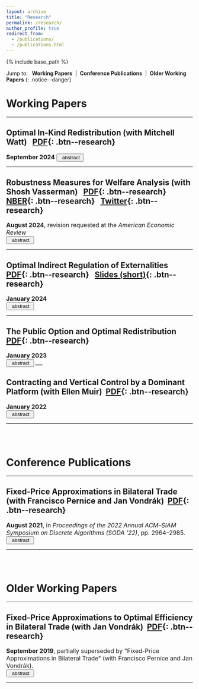 ```yaml
---
layout: archive
title: "Research"
permalink: /research/
author_profile: true
redirect_from: 
  - /publications/
  - /publications.html
---
```


{% include base_path %}

Jump to: &nbsp; <a href="#working-papers" style="text-decoration:none"><b>Working Papers</b></a>&nbsp; \| &nbsp;<a href="#conference-publications" style="text-decoration:none"><b>Conference Publications</b></a>&nbsp; \| &nbsp;<a href="#older-working-papers" style="text-decoration:none"><b>Older Working Papers</b></a>
{: .notice--danger}

# Working Papers
___

## <a href="https://arxiv.org/abs/2409.06112" style="text-decoration:none">Optimal In-Kind Redistribution</a> (with <a href="https://www.mitchellwatt.com/" style="text-decoration:none">Mitchell Watt</a>) &nbsp; [PDF](/files/OIKR.pdf){: .btn--research}

<font size="3">
<b>September 2024</b>
</font>

<BUTTON ID="abstract_oikr_show" CLASS="btn" ONCLICK="document.getElementById('abstract_oikr_show').style.display='none'; document.getElementById('abstract_oikr_hide').style.display='block'; document.getElementById('abstract_oikr').style.display='block'">
<i class="fa fa-list-alt" aria-hidden="true"></i>&nbsp; abstract&nbsp;  <i class="fa fa-angle-double-down" aria-hidden="true"></i>
</BUTTON>
<BUTTON ID="abstract_oikr_hide" CLASS="btn" STYLE="display:none" ONCLICK=" document.getElementById('abstract_oikr_show').style.display='block'; document.getElementById('abstract_oikr_hide').style.display='none'; document.getElementById('abstract_oikr').style.display='none'">
<i class="fa fa-list-alt" aria-hidden="true"></i>&nbsp; abstract&nbsp;  <i class="fa fa fa-angle-double-up" aria-hidden="true"></i>
</BUTTON>

<DIV ID="abstract_oikr" STYLE="display:none">
<font size="3">
This paper develops a model of in-kind redistribution where consumers participate in either a private market or a government-designed program, but not both.  We characterize when a social planner, seeking to maximize weighted total surplus, can strictly improve upon the laissez-faire outcome.  We show that the optimal mechanism consists of three components: a public option, nonlinear subsidies, and laissez-faire consumption.  We quantify the resulting distortions and relate them to the correlation between consumer demand and welfare weights.  Our findings reveal that while private market access constrains the social planner's ability to redistribute, it also strengthens the rationale for non-market allocations.</font>
</DIV> 

___

## <a href="https://papers.ssrn.com/sol3/papers.cfm?abstract_id=3926399" style="text-decoration:none">Robustness Measures for Welfare Analysis</a> (with <a href="https://shoshanavasserman.com/" style="text-decoration:none">Shosh Vasserman</a>) &nbsp; [PDF](/files/RMWA.pdf){: .btn--research} &nbsp; [NBER](https://www.nber.org/papers/w29656){: .btn--research} &nbsp; [Twitter](https://threadreaderapp.com/thread/1483120233011458048.html){: .btn--research} 

<font size="3">
<b>August 2024</b>, revision requested at the <em>American Economic Review</em><br>
</font>

<BUTTON ID="abstract_rbwa_show" CLASS="btn" ONCLICK="document.getElementById('abstract_rbwa_show').style.display='none'; document.getElementById('abstract_rbwa_hide').style.display='block'; document.getElementById('abstract_rbwa').style.display='block'">
<i class="fa fa-list-alt" aria-hidden="true"></i>&nbsp; abstract&nbsp;  <i class="fa fa-angle-double-down" aria-hidden="true"></i>
</BUTTON>
<BUTTON ID="abstract_rbwa_hide" CLASS="btn" STYLE="display:none" ONCLICK=" document.getElementById('abstract_rbwa_show').style.display='block'; document.getElementById('abstract_rbwa_hide').style.display='none'; document.getElementById('abstract_rbwa').style.display='none'">
<i class="fa fa-list-alt" aria-hidden="true"></i>&nbsp; abstract&nbsp;  <i class="fa fa fa-angle-double-up" aria-hidden="true"></i>
</BUTTON>

<DIV ID="abstract_rbwa" STYLE="display:none">
<font size="3">
Economists routinely make functional form assumptions on demand curves to derive welfare conclusions. How sensitive are these conclusions to such assumptions? In this paper, we develop robustness measures that quantify the extent to which the true demand curve must deviate from common functional form assumptions in order to overturn a welfare conclusion. We parametrize this variability in terms of the gradient and curvature of the demand curve. By leveraging tools from information design, we show that our measures are easy to compute. Our measures are also flexible and easy to use, as we illustrate through several empirical applications.</font>
</DIV> 

___

## <a href="https://papers.ssrn.com/sol3/papers.cfm?abstract_id=3586050" style="text-decoration:none">Optimal Indirect Regulation of Externalities</a>&nbsp; [PDF](/files/indirect.pdf){: .btn--research} &nbsp; [Slides (short)](/files/OIRE_talk_short.pdf){: .btn--research}

<font size="3">
<b>January 2024</b><br>
</font>

<BUTTON ID="abstract_oire_show" CLASS="btn" ONCLICK="document.getElementById('abstract_oire_show').style.display='none'; document.getElementById('abstract_oire_hide').style.display='block'; document.getElementById('abstract_oire').style.display='block'">
<i class="fa fa-list-alt" aria-hidden="true"></i>&nbsp; abstract&nbsp;  <i class="fa fa-angle-double-down" aria-hidden="true"></i>
</BUTTON>
<BUTTON ID="abstract_oire_hide" CLASS="btn" STYLE="display:none" ONCLICK=" document.getElementById('abstract_oire_show').style.display='block'; document.getElementById('abstract_oire_hide').style.display='none'; document.getElementById('abstract_oire').style.display='none'">
<i class="fa fa-list-alt" aria-hidden="true"></i>&nbsp; abstract&nbsp;  <i class="fa fa fa-angle-double-up" aria-hidden="true"></i>
</BUTTON>

<DIV ID="abstract_oire" STYLE="display:none">
<font size="3">
This paper studies the regulation of a good that generates different amounts of an externality on consumption.  Direct taxation of the externality is assumed to be infeasible; instead, the good itself is taxed to indirectly regulate the externality.  I show that the deadweight loss due to any nonlinear tax on the good is equal to the Bregman divergence between the allocation that the tax induces and the first-best allocation.  This yields a regression-based method to derive the deadweight loss-minimizing tax.  I use this method to show that quantity controls, such as bans and mandates, can be optimal.  I quantify the welfare gains of using a nonlinear tax over a linear tax.  Finally, I illustrate policy implications by applying my results to the taxation of vehicle miles traveled to regulate automobile externalities.</font>
</DIV> 

___

## <a href="/files/jmp.pdf" style="text-decoration:none">The Public Option and Optimal Redistribution</a>&nbsp; [PDF](/files/jmp.pdf){: .btn--research}

<font size="3">
<b>January 2023</b><br>
</font>

<BUTTON ID="abstract_poor_show" CLASS="btn" ONCLICK="document.getElementById('abstract_poor_show').style.display='none'; document.getElementById('abstract_poor_hide').style.display='block'; document.getElementById('abstract_poor').style.display='block'">
<i class="fa fa-list-alt" aria-hidden="true"></i>&nbsp; abstract&nbsp;  <i class="fa fa-angle-double-down" aria-hidden="true"></i>
</BUTTON>
<BUTTON ID="abstract_poor_hide" CLASS="btn" STYLE="display:none" ONCLICK=" document.getElementById('abstract_poor_show').style.display='block'; document.getElementById('abstract_poor_hide').style.display='none'; document.getElementById('abstract_poor').style.display='none'">
<i class="fa fa-list-alt" aria-hidden="true"></i>&nbsp; abstract&nbsp;  <i class="fa fa fa-angle-double-up" aria-hidden="true"></i>
</BUTTON>

<DIV ID="abstract_poor" STYLE="display:none">
<font size="3">
This paper examines how the equilibrium effects of a public option on the private market impact its optimal design. I develop a model in which a policymaker can choose the quality and allocation of the public option, which affect the prices of private goods (and vice versa) in equilibrium. I demonstrate how these equilibrium effects change both the optimal quality and optimal allocation: they create new incentives to distort quality in either direction depending on the policymaker's redistributive objective and provide a new justification for rationing the public option rather than using market-clearing prices. Finally, I show how my results can accommodate additional frictions in the private market and additional policy instruments.
</font>
</DIV> 
___

## <a href="/files/contracting.pdf" style="text-decoration:none">Contracting and Vertical Control by a Dominant Platform</a> (with <a href="https://ellenmuir.net/" style="text-decoration:none">Ellen Muir</a>)&nbsp; [PDF](/files/contracting.pdf){: .btn--research}

<font size="3">
<b>January 2022</b><br>
</font>

<BUTTON ID="abstract_cvcd_show" CLASS="btn" ONCLICK="document.getElementById('abstract_cvcd_show').style.display='none'; document.getElementById('abstract_cvcd_hide').style.display='block'; document.getElementById('abstract_cvcd').style.display='block'">
<i class="fa fa-list-alt" aria-hidden="true"></i>&nbsp; abstract&nbsp;  <i class="fa fa-angle-double-down" aria-hidden="true"></i>
</BUTTON>
<BUTTON ID="abstract_cvcd_hide" CLASS="btn" STYLE="display:none" ONCLICK=" document.getElementById('abstract_cvcd_show').style.display='block'; document.getElementById('abstract_cvcd_hide').style.display='none'; document.getElementById('abstract_cvcd').style.display='none'">
<i class="fa fa-list-alt" aria-hidden="true"></i>&nbsp; abstract&nbsp;  <i class="fa fa fa-angle-double-up" aria-hidden="true"></i>
</BUTTON>

<DIV ID="abstract_cvcd" STYLE="display:none">
<font size="3">
We study a platform that sells productive inputs (such as e-commerce and distribution services) to a fringe of producers in an upstream market, while also selling its own output in the corresponding downstream market. The platform faces a tradeoff: any output that it sells downstream increases competition with the fringe of producers and lowers the downstream price, which in turn reduces demand for the platform’s productive inputs and decreases upstream revenue. Adopting a mechanism design approach, we characterize the optimal menu of contracts the platform offers in the upstream market. These contracts involve price discrimination in the form of nonlinear pricing and quantity discounts. If the platform is a monopoly in the upstream market, then we show that the tradeoff always resolves in favor of consumers and at the expense of producers. However, if the platform faces competition in the upstream market, then it has an incentive to undermine this competition by engaging in activities, such as “killer” acquisitions and exclusive dealing, that harm both consumers and producers. 
</font>
</DIV> 

___

<br><br>

# Conference Publications
___

## <a href="https://arxiv.org/pdf/2107.14327.pdf" style="text-decoration:none">Fixed-Price Approximations in Bilateral Trade</a> (with Francisco Pernice and <a href="https://theory.stanford.edu/~jvondrak/" style="text-decoration:none">Jan Vondr&aacute;k</a>)&nbsp; [PDF](/files/bt.pdf){: .btn--research}

<font size="3">
<b>August 2021</b>, in <em>Proceedings of the 2022 Annual ACM–SIAM Symposium on Discrete Algorithms (SODA '22)</em>, pp. 2964–2985.<br>
</font>

<BUTTON ID="abstract_fpab_show" CLASS="btn" ONCLICK="document.getElementById('abstract_fpab_show').style.display='none'; document.getElementById('abstract_fpab_hide').style.display='block'; document.getElementById('abstract_fpab').style.display='block'">
<i class="fa fa-list-alt" aria-hidden="true"></i>&nbsp; abstract&nbsp;  <i class="fa fa-angle-double-down" aria-hidden="true"></i>
</BUTTON>
<BUTTON ID="abstract_fpab_hide" CLASS="btn" STYLE="display:none" ONCLICK=" document.getElementById('abstract_fpab_show').style.display='block'; document.getElementById('abstract_fpab_hide').style.display='none'; document.getElementById('abstract_fpab').style.display='none'">
<i class="fa fa-list-alt" aria-hidden="true"></i>&nbsp; abstract&nbsp;  <i class="fa fa fa-angle-double-up" aria-hidden="true"></i>
</BUTTON>

<DIV ID="abstract_fpab" STYLE="display:none">
<font size="3">
We consider the bilateral trade problem, in which two agents trade a single indivisible item. It is known that the only dominant-strategy truthful mechanism is the fixed-price mechanism: given commonly known distributions of the buyer's value $B$ and the seller's value $S$, a price $p$ is offered to both agents and trade occurs if $S \leq p \leq B$. The objective is to maximize either expected welfare, $\mathbb{E}\!\left[S + (B-S) \mathbf{1}_{S \leq p \leq B}\right]$, or expected gains from trade, $\mathbb{E}\!\left[(B-S) \mathbf{1}_{S \leq p \leq B}\right]$. <br><br>
We improve the approximation ratios for several welfare maximization variants of this problem. When the agents' distributions are identical, we show that the optimal approximation ratio for welfare is $(2+\sqrt{2})/4$. With just one prior sample from the common distribution, we show that a $3/4$-approximation to welfare is achievable. When agents' distributions are not required to be identical, we show that a previously best-known $(1-1/e)$-approximation can be strictly improved, but $1-1/e$ is optimal if only the seller's distribution is known. 
</font>
</DIV> 

___

<br><br>

# Older Working Papers
___

## <a href="https://papers.ssrn.com/sol3/papers.cfm?abstract_id=3460336" style="text-decoration:none">Fixed-Price Approximations to Optimal Efficiency in Bilateral Trade</a> (with <a href="https://theory.stanford.edu/~jvondrak/" style="text-decoration:none">Jan Vondr&aacute;k</a>)&nbsp; [PDF](/files/fp.pdf){: .btn--research}

<font size="3">
<b>September 2019</b>, partially superseded by "Fixed-Price Approximations in Bilateral Trade" (with Francisco Pernice and Jan Vondr&aacute;k).<br>
</font>

<BUTTON ID="abstract_fpao_show" CLASS="btn" ONCLICK="document.getElementById('abstract_fpao_show').style.display='none'; document.getElementById('abstract_fpao_hide').style.display='block'; document.getElementById('abstract_fpao').style.display='block'">
<i class="fa fa-list-alt" aria-hidden="true"></i>&nbsp; abstract&nbsp;  <i class="fa fa-angle-double-down" aria-hidden="true"></i>
</BUTTON>
<BUTTON ID="abstract_fpao_hide" CLASS="btn" STYLE="display:none" ONCLICK=" document.getElementById('abstract_fpao_show').style.display='block'; document.getElementById('abstract_fpao_hide').style.display='none'; document.getElementById('abstract_fpao').style.display='none'">
<i class="fa fa-list-alt" aria-hidden="true"></i>&nbsp; abstract&nbsp;  <i class="fa fa fa-angle-double-up" aria-hidden="true"></i>
</BUTTON>

<DIV ID="abstract_fpao" STYLE="display:none">
<font size="3">
This paper studies fixed-price mechanisms in bilateral trade with ex ante symmetric agents. We show that the optimal price is particularly simple: it is exactly equal to the mean of the agents’ distribution. The optimal price guarantees a worst-case performance of at least 1/2 of the first-best gains from trade, regardless of the agents’ distribution. We also show that the worst-case performance improves as the number of agents increases, and is robust to various extensions. Our results offer an explanation for the widespread use of fixed-price mechanisms for size discovery, such as in workup mechanisms and dark pools.
</font>
</DIV> 

___
